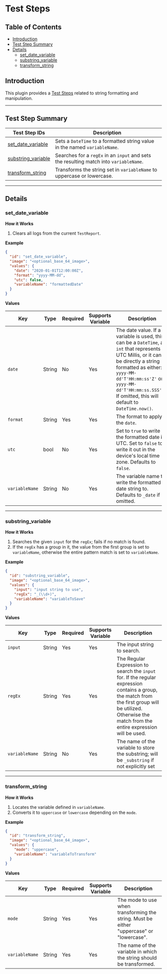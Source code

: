 # Test Steps

## Table of Contents

* [Introduction](#introduction)
* [Test Step Summary](#test-step-summary)
* [Details](#details)
  * [set_date_variable](#set_date_variable)
  * [substring_variable](#substring_variable)
  * [transform_string](#transform_string)

## Introduction

This plugin provides a [Test Steps](https://github.com/peiffer-innovations/automated_testing_framework/blob/main/documentation/STEPS.md) related to string formatting and manipulation.


---

## Test Step Summary

Test Step IDs                             | Description
------------------------------------------|-------------
[set_date_variable](#set_date_variable)   | Sets a `DateTime` to a formatted string value in the named `variableName`.
[substring_variable](#substring_variable) | Searches for a `regEx` in an `input` and sets the resulting match into `variableName`.
[transform_string](#transform_string)     | Transforms the string set in `variableName` to uppercase or lowercase.


---

## Details

### set_date_variable

**How it Works**

1. Clears all logs from the current `TestReport`.


**Example**

```json
{
  "id": "set_date_variable",
  "image": "<optional_base_64_image>",
  "values": {
    "date": "2020-01-01T12:00:00Z",
    "format": "yyyy-MM-dd",
    "utc": false,
    "variableName": "formattedDate"
  }
}
```

**Values**

Key            | Type   | Required | Supports Variable | Description
---------------|--------|----------|-------------------|-------------
`date`         | String | No       | Yes               | The date value.  If a variable is used, this can be a `DateTime`, an `int` that represents UTC Millis, or it can be directly a string formatted as either: `yyyy-MM-dd'T'HH:mm:ss'Z'` or `yyyy-MM-dd'T'HH:mm:ss.SSS'Z'`.  If omitted, this will default to `DateTime.now()`.
`format`       | String | Yes      | Yes               | The format to apply to the `date`.
`utc`          | bool   | No       | Yes               | Set to `true` to write the formatted date in UTC.  Set to `false` to write it out in the device's local time zone.  Defaults to `false`.
`variableName` | String | No       | Yes               | The variable name to write the formatted date string to.  Defaults to `_date` if omitted.

---

### substring_variable

**How it Works**

1. Searches the given `input` for the `regEx`; fails if no match is found.
2. If the `regEx` has a group in it, the value from the first group is set to `variableName`, otherwise the entire pattern match is set to `variableName`.


**Example**

```json
{
  "id": "substring_variable",
  "image": "<optional_base_64_image>",
  "values": {
    "input": "input string to use",
    "regEx": "_(\\d+)",
    "variableName": "variableToSave"
  }
}
```

**Values**

Key            | Type   | Required | Supports Variable | Description
---------------|--------|----------|-------------------|-------------
`input`        | String | Yes      | Yes               | The input string to search.
`regEx`        | String | Yes      | Yes               | The Regular Expression to search the `input` for.  If the regular expression contains a group, the match from the first group will be utilized.  Otherwise the match from the entire expression will be used.
`variableName` | String | No       | Yes               | The name of the variable to store the substring; will be `_substring` if not explicitly set


---

### transform_string

**How it Works**

1. Locates the variable defined in `variableName`.
2. Converts it to `uppercase` or `lowercase` depending on the `mode`.


**Example**

```json
{
  "id": "transform_string",
  "image": "<optional_base_64_image>",
  "values": {
    "mode": "uppercase",
    "variableName": "variableToTransform"
  }
}
```

**Values**

Key            | Type   | Required | Supports Variable | Description
---------------|--------|----------|-------------------|-------------
`mode`         | String | Yes      | Yes               | The mode to use when transforming the string.  Must be either "uppercase" or "lowercase".
`variableName` | String | Yes      | Yes               | The name of the variable in which the string should be transformed.

